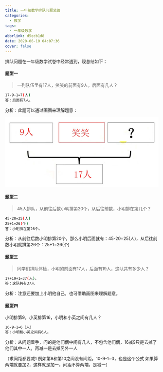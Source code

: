 ```yaml
---
title: 一年级数学排队问题总结
categories:
  - 教学
tags:
  - 一年级数学
abbrlink: d5ecb1d8
date: 2020-06-10 04:07:36
cover: false
---
```


 排队问题在一年级数学试卷中经常遇到，现总结如下：

#### 题型一

> 一列队伍里有17人，笑笑的前面有9人，后面有几人？

```bash
17-9-1=7(人)
答：后面有7人。
```

分析：此题可以通过画图来理解题意：

![](../img/%E4%B8%80%E5%B9%B4%E7%BA%A7%E6%95%B0%E5%AD%A6%E6%8E%92%E9%98%9F%E9%97%AE%E9%A2%98%E6%80%BB%E7%BB%93/20200721154555.jpg)

#### 题型二

> 45人排队，从前往后数小明排第20个，从后往前数，小明排在第几个？

```bash
45-20=25(人)    
25+1=26(个)
答：小明排在第26个。
```

分析：从前往后数小明排第20个，那么小明后面就有：45-20=25(人)，从后往前数小明就排第26个：25+1=26(个)

#### 题型三

> 同学们排队体检，小明的前面有17人，后面有19人，这队共有多少人？

```bash
17+19+1=37(人)。
答：这队共有37人
```

分析：注意还要加上小明他自己，也可借助画图来理解题意。

#### 题型四

小明排第9，小英排第16，小明和小英之间有几人？

```bash
16-9-1=6（人）
答：小明和小英之间有6人。
```

分析：从问题着手，问的是他们俩中间有几人，不包含他们俩，16减9只是去掉了他们其中一人，再减一是去掉另外一人

（求间距都要减1  例如第9和第10之间没有间距，10-9-1=0，也是这个公式  如果算两端就要加2，这样就是加一，间距不算两端，是减一）